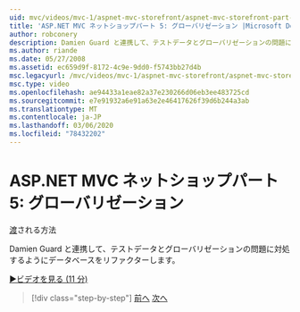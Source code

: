 ```yaml
---
uid: mvc/videos/mvc-1/aspnet-mvc-storefront/aspnet-mvc-storefront-part-5-globalization
title: 'ASP.NET MVC ネットショップパート 5: グローバリゼーション |Microsoft Docs'
author: robconery
description: Damien Guard と連携して、テストデータとグローバリゼーションの問題に対処するようにデータベースをリファクターします。
ms.author: riande
ms.date: 05/27/2008
ms.assetid: ec659d9f-8172-4c9e-9dd0-f5743bb27d4b
msc.legacyurl: /mvc/videos/mvc-1/aspnet-mvc-storefront/aspnet-mvc-storefront-part-5-globalization
msc.type: video
ms.openlocfilehash: ae94433a1eae82a37e230266d06eb3ee483725cd
ms.sourcegitcommit: e7e91932a6e91a63e2e46417626f39d6b244a3ab
ms.translationtype: MT
ms.contentlocale: ja-JP
ms.lasthandoff: 03/06/2020
ms.locfileid: "78432202"
---
```

# <a name="aspnet-mvc-storefront-part-5-globalization"></a>ASP.NET MVC ネットショップパート 5: グローバリゼーション

[渡](https://github.com/robconery)される方法

Damien Guard と連携して、テストデータとグローバリゼーションの問題に対処するようにデータベースをリファクターします。

[&#9654;ビデオを見る (11 分)](https://channel9.msdn.com/Blogs/ASP-NET-Site-Videos/aspnet-mvc-storefront-part-5-globalization)

> [!div class="step-by-step"]
> [前へ](aspnet-mvc-storefront-part-4-linq-to-sql-spike.md)
> [次へ](aspnet-mvc-storefront-part-6-finishing-the-repository-and-initial-ui-work.md)

